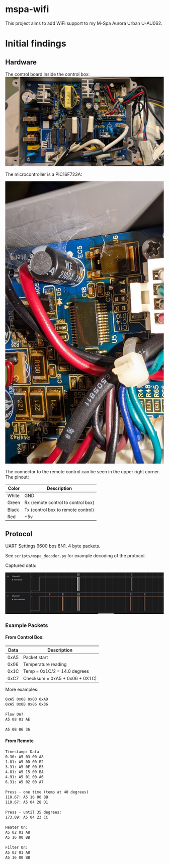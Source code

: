 # mspa-wifi

This project aims to add WiFi support to my M-Spa Aurora Urban U-AU062.

# Initial findings

## Hardware

The control board inside the control box:
![image](./images/control-box-pcb.jpg)

The microcontroller is a PIC16F723A:

![image](./images/control-box-pcb-pic16f723a.jpg)

The connector to the remote control can be seen in the upper right corner. The pinout:

| Color | Description                        |
|-------|------------------------------------|
| White | GND                                |
| Green | Rx (remote control to control box) |
| Black | Tx (control box to remote control) |
| Red   | +5v                                |


## Protocol

UART Settings 9600 bps 8N1. 4 byte packets.

See `scripts/mspa_decoder.py` for example decoding of the protocol.

Captured data:

![Captured startup communication](./images/saleae-startup.png)

### Example Packets

#### From Control Box:
| Data | Description                 |
|------|-----------------------------|
|0xA5| Packet start                  |
|0x06| Temperature reading           |
|0x1C| Temp = 0x1C/2 = 14.0 degrees  |
|0xC7| Checksum = 0xA5 + 0x06 + 0X1C)|

More examples:

    0xA5 0x08 0x00 0xAD
    0xA5 0x0B 0x86 0x36

    Flow On?
    A5 08 01 AE

    A5 0B 86 36

#### From Remote

    Timestamp: Data
    0.30: A5 03 00 A8
    1.81: A5 0D 00 B2
    3.31: A5 0E 00 B3
    4.81: A5 15 00 BA
    4.91: A5 01 00 A6
    6.31: A5 02 00 A7

    Press - one time (temp at 40 degrees)
    110.67: A5 16 00 BB
    110.67: A5 04 28 D1

    Press - until 35 degrees:
    173.09: A5 04 23 CC

    Heater On:
    A5 02 01 A8
    A5 16 00 BB

    Filter On:
    A5 02 01 A8
    A5 16 00 BB
